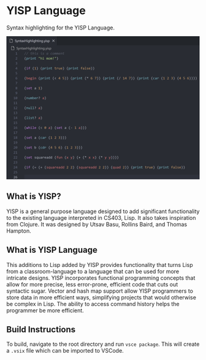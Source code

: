 # YISP Language

Syntax highlighting for the YISP Language.

![Screenshot](img/screenshot.png)

## What is YISP?

YISP is a general purpose language designed to add significant functionality to the existing language interpreted in CS403, Lisp. It also takes inspiration from Clojure. It was designed by Utsav Basu, Rollins Baird, and Thomas Hampton.

## What is YISP Language

This additions to Lisp added by YISP provides functionality that turns Lisp from a classroom-language to a language that can be used for more intricate designs. YISP incorporates functional programming concepts that allow for more precise, less error-prone, efficient code that cuts out syntactic sugar. Vector and hash map support allow YISP programmers to store data in more efficient ways, simplifying projects that would otherwise be complex in Lisp. The ability to access command history helps the programmer be more efficient.

## Build Instructions

To build, navigate to the root directory and run `vsce package`. This will create a `.vsix` file which can be imported to VSCode.
